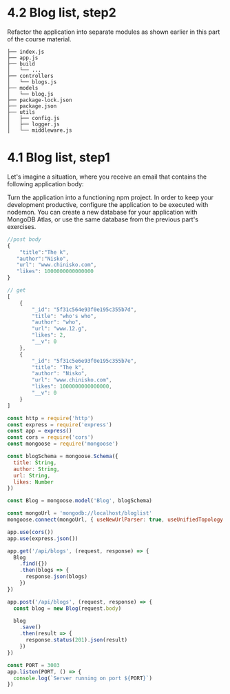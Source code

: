 # 4.2 Blog list, step2
Refactor the application into separate modules as shown earlier in this part of the course material.

```
├── index.js
├── app.js
├── build
│   └── ...
├── controllers
│   └── blogs.js
├── models
│   └── blog.js
├── package-lock.json
├── package.json
├── utils
│   ├── config.js
│   ├── logger.js
│   └── middleware.js  

```


# 4.1 Blog list, step1
Let's imagine a situation, where you receive an email that contains the following application body:

Turn the application into a functioning npm project. In order to keep your development productive, configure the application to be executed with nodemon. You can create a new database for your application with MongoDB Atlas, or use the same database from the previous part's exercises.

```js
//post body 
{
    "title":"The k",
   "author":"Nisko",
   "url": "www.chinisko.com",
   "likes": 1000000000000000
}

// get
[
    {
        "_id": "5f31c564e93f0e195c355b7d",
        "title": "who's who",
        "author": "who",
        "url": "www.12.g",
        "likes": 2,
        "__v": 0
    },
    {
        "_id": "5f31c5e6e93f0e195c355b7e",
        "title": "The k",
        "author": "Nisko",
        "url": "www.chinisko.com",
        "likes": 1000000000000000,
        "__v": 0
    }
]
```


```js
const http = require('http')
const express = require('express')
const app = express()
const cors = require('cors')
const mongoose = require('mongoose')

const blogSchema = mongoose.Schema({
  title: String,
  author: String,
  url: String,
  likes: Number
})

const Blog = mongoose.model('Blog', blogSchema)

const mongoUrl = 'mongodb://localhost/bloglist'
mongoose.connect(mongoUrl, { useNewUrlParser: true, useUnifiedTopology: true })

app.use(cors())
app.use(express.json())

app.get('/api/blogs', (request, response) => {
  Blog
    .find({})
    .then(blogs => {
      response.json(blogs)
    })
})

app.post('/api/blogs', (request, response) => {
  const blog = new Blog(request.body)

  blog
    .save()
    .then(result => {
      response.status(201).json(result)
    })
})

const PORT = 3003
app.listen(PORT, () => {
  console.log(`Server running on port ${PORT}`)
})
```